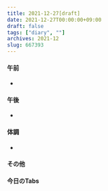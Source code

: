 ```yaml
---
title: 2021-12-27[draft]
date: 2021-12-27T00:00:00+09:00
draft: false
tags: ["diary", ""]
archives: 2021-12
slug: 667393
---
```

#### 午前
- 
#### 午後
- 
#### 体調
- 
#### その他
#### 今日のTabs